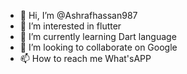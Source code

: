 - 👋 Hi, I’m @Ashrafhassan987
- 👀 I’m interested in flutter 
- 🌱 I’m currently learning Dart language
- 💞️ I’m looking to collaborate on Google
- 📫 How to reach me What'sAPP

<!---
Ashrafhassan987/Ashrafhassan987 is a ✨ special ✨ repository because its `README.md` (this file) appears on your GitHub profile.
You can click the Preview link to take a look at your changes.
--->

